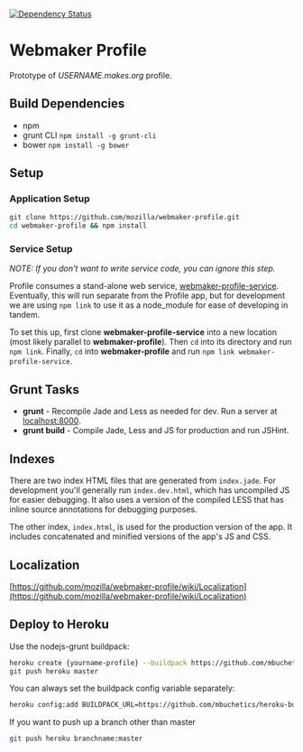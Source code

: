 [![Dependency Status](https://gemnasium.com/gvn/webmaker-profile.png)](https://gemnasium.com/gvn/webmaker-profile)

# Webmaker Profile

Prototype of *USERNAME.makes.org* profile.

## Build Dependencies

- npm
- grunt CLI `npm install -g grunt-cli`
- bower `npm install -g bower`

## Setup

### Application Setup

```bash
git clone https://github.com/mozilla/webmaker-profile.git
cd webmaker-profile && npm install
```

### Service Setup

*NOTE: If you don't want to write service code, you can ignore this step.*

Profile consumes a stand-alone web service, [webmaker-profile-service](https://github.com/mozilla/webmaker-profile-service). Eventually, this will run separate from the Profile app, but for development we are using `npm link` to use it as a node_module for ease of developing in tandem.

To set this up, first clone **webmaker-profile-service** into a new location (most likely parallel to **webmaker-profile**). Then `cd` into its directory and run `npm link`. Finally, `cd` into **webmaker-profile** and run `npm link webmaker-profile-service`.

## Grunt Tasks

- **grunt** - Recompile Jade and Less as needed for dev. Run a server at [localhost:8000](http://localhost:8000).
- **grunt build** - Compile Jade, Less and JS for production and run JSHint.

## Indexes

There are two index HTML files that are generated from `index.jade`. For development you'll generally run `index.dev.html`, which has uncompiled JS for easier debugging. It also uses a version of the compiled LESS that has inline source annotations for debugging purposes.

The other index, `index.html`, is used for the production version of the app. It includes concatenated and minified versions of the app's JS and CSS.

## Localization

[https://github.com/mozilla/webmaker-profile/wiki/Localization](https://github.com/mozilla/webmaker-profile/wiki/Localization)

## Deploy to Heroku

Use the nodejs-grunt buildpack:
```bash
heroku create {yourname-profile} --buildpack https://github.com/mbuchetics/heroku-buildpack-nodejs-grunt
git push heroku master
```
You can always set the buildpack config variable separately:
```bash
heroku config:add BUILDPACK_URL=https://github.com/mbuchetics/heroku-buildpack-nodejs-grunt.git
```
If you want to push up a branch other than master
```bash
git push heroku branchname:master
```
